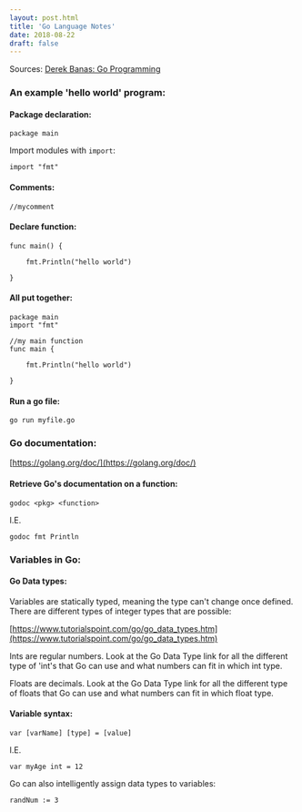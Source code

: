 ```yaml
---
layout: post.html
title: 'Go Language Notes'
date: 2018-08-22
draft: false
---
```


Sources: [Derek Banas: Go Programming](https://youtu.be/CF9S4QZuV30)


### An example 'hello world' program:

#### Package declaration:

`package main`


Import modules with `import`:

`import "fmt"`


#### Comments:

`//mycomment`


#### Declare function:
```
func main() {
    
    fmt.Println("hello world")
    
}
```


#### All put together:

```
package main
import "fmt"

//my main function
func main {

    fmt.Println("hello world")

}
```


#### Run a go file:

`go run myfile.go`


### Go documentation:

[https://golang.org/doc/](https://golang.org/doc/)


#### Retrieve Go's documentation on a function: 

`godoc <pkg> <function>`
    
I.E.
    
`godoc fmt Println`



### Variables in Go:


#### Go Data types: 

Variables are statically typed, meaning the type can't change once defined. There are different types of integer types that are possible:

[https://www.tutorialspoint.com/go/go_data_types.htm](https://www.tutorialspoint.com/go/go_data_types.htm)

Ints are regular numbers. Look at the Go Data Type link for all the different type of 'int's that Go can use and what numbers can fit in which int type. 

Floats are decimals. Look at the Go Data Type link for all the different type of floats that Go can use and what numbers can fit in which float type.



#### Variable syntax:

`var [varName] [type] = [value]`

I.E.

`var myAge int = 12`


Go can also intelligently assign data types to variables:

`randNum := 3`
 
